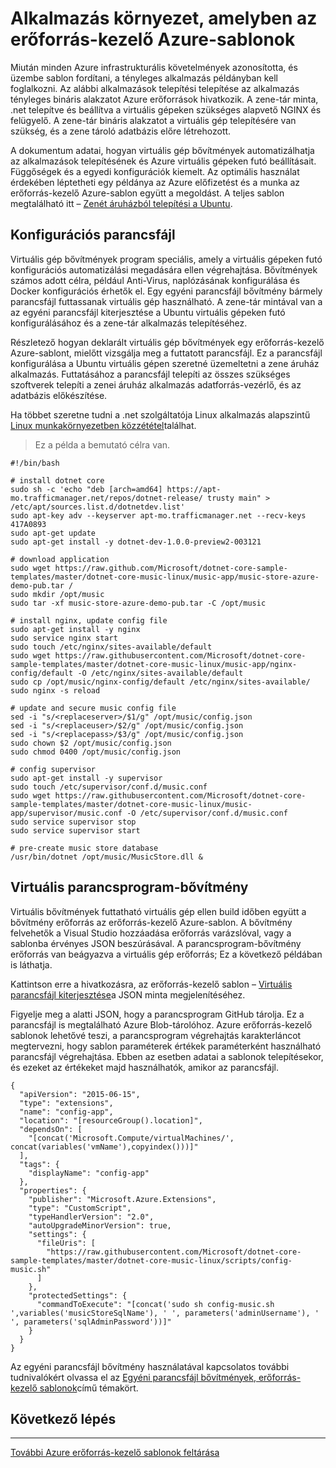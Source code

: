 <properties
   pageTitle="Alkalmazások telepítésének virtuális gép kiterjesztésű automatizálása |} Microsoft Azure"
   description="Azure virtuális gép DotNet Core oktatóprogram"
   services="virtual-machines-linux"
   documentationCenter="virtual-machines"
   authors="neilpeterson"
   manager="timlt"
   editor="tysonn"
   tags="azure-service-management"/>

<tags
   ms.service="virtual-machines-linux"
   ms.devlang="na"
   ms.topic="article"
   ms.tgt_pltfrm="vm-linux"
   ms.workload="infrastructure"
   ms.date="09/21/2016"
   ms.author="nepeters"/>

# <a name="application-deployment-with-azure-resource-manager-templates"></a>Alkalmazás környezet, amelyben az erőforrás-kezelő Azure-sablonok

Miután minden Azure infrastrukturális követelmények azonosította, és üzembe sablon fordítani, a tényleges alkalmazás példányban kell foglalkozni. Az alábbi alkalmazások telepítési telepítése az alkalmazás tényleges bináris alakzatot Azure erőforrások hivatkozik. A zene-tár minta, .net telepítve és beállítva a virtuális gépeken szükséges alapvető NGINX és felügyelő. A zene-tár bináris alakzatot a virtuális gép telepítésére van szükség, és a zene tároló adatbázis előre létrehozott.

A dokumentum adatai, hogyan virtuális gép bővítmények automatizálhatja az alkalmazások telepítésének és Azure virtuális gépeken futó beállításait. Függőségek és a egyedi konfigurációk kiemelt. Az optimális használat érdekében léptetheti egy példánya az Azure előfizetést és a munka az erőforrás-kezelő Azure-sablon együtt a megoldást. A teljes sablon megtalálható itt – [Zenét áruházból telepítési a Ubuntu](https://github.com/Microsoft/dotnet-core-sample-templates/tree/master/dotnet-core-music-linux).

## <a name="configuration-script"></a>Konfigurációs parancsfájl

Virtuális gép bővítmények program speciális, amely a virtuális gépeken futó konfigurációs automatizálási megadására ellen végrehajtása. Bővítmények számos adott célra, például Anti-Virus, naplózásának konfigurálása és Docker konfigurációs érhetők el. Egy egyéni parancsfájl bővítmény bármely parancsfájl futtassanak virtuális gép használható. A zene-tár mintával van a az egyéni parancsfájl kiterjesztése a Ubuntu virtuális gépeken futó konfigurálásához és a zene-tár alkalmazás telepítéséhez.

Részletező hogyan deklarált virtuális gép bővítmények egy erőforrás-kezelő Azure-sablont, mielőtt vizsgálja meg a futtatott parancsfájl. Ez a parancsfájl konfigurálása a Ubuntu virtuális gépen szeretné üzemeltetni a zene áruház alkalmazás. Futtatásához a parancsfájl telepíti az összes szükséges szoftverek telepíti a zenei áruház alkalmazás adatforrás-vezérlő, és az adatbázis előkészítése. 

Ha többet szeretne tudni a .net szolgáltatója Linux alkalmazás alapszintű [Linux munkakörnyezetben közzététel](https://docs.asp.net/en/latest/publishing/linuxproduction.html)találhat. 

> Ez a példa a bemutató célra van.

```none
#!/bin/bash

# install dotnet core
sudo sh -c 'echo "deb [arch=amd64] https://apt-mo.trafficmanager.net/repos/dotnet-release/ trusty main" > /etc/apt/sources.list.d/dotnetdev.list'
sudo apt-key adv --keyserver apt-mo.trafficmanager.net --recv-keys 417A0893
sudo apt-get update
sudo apt-get install -y dotnet-dev-1.0.0-preview2-003121

# download application
sudo wget https://raw.github.com/Microsoft/dotnet-core-sample-templates/master/dotnet-core-music-linux/music-app/music-store-azure-demo-pub.tar /
sudo mkdir /opt/music
sudo tar -xf music-store-azure-demo-pub.tar -C /opt/music

# install nginx, update config file
sudo apt-get install -y nginx
sudo service nginx start
sudo touch /etc/nginx/sites-available/default
sudo wget https://raw.githubusercontent.com/Microsoft/dotnet-core-sample-templates/master/dotnet-core-music-linux/music-app/nginx-config/default -O /etc/nginx/sites-available/default
sudo cp /opt/music/nginx-config/default /etc/nginx/sites-available/
sudo nginx -s reload

# update and secure music config file
sed -i "s/<replaceserver>/$1/g" /opt/music/config.json
sed -i "s/<replaceuser>/$2/g" /opt/music/config.json
sed -i "s/<replacepass>/$3/g" /opt/music/config.json
sudo chown $2 /opt/music/config.json
sudo chmod 0400 /opt/music/config.json

# config supervisor
sudo apt-get install -y supervisor
sudo touch /etc/supervisor/conf.d/music.conf
sudo wget https://raw.githubusercontent.com/Microsoft/dotnet-core-sample-templates/master/dotnet-core-music-linux/music-app/supervisor/music.conf -O /etc/supervisor/conf.d/music.conf
sudo service supervisor stop
sudo service supervisor start

# pre-create music store database
/usr/bin/dotnet /opt/music/MusicStore.dll &
```

## <a name="vm-script-extension"></a>Virtuális parancsprogram-bővítmény

Virtuális bővítmények futtatható virtuális gép ellen build időben együtt a bővítmény erőforrás az erőforrás-kezelő Azure-sablon. A bővítmény felvehetők a Visual Studio hozzáadása erőforrás varázslóval, vagy a sablonba érvényes JSON beszúrásával. A parancsprogram-bővítmény erőforrás van beágyazva a virtuális gép erőforrás; Ez a következő példában is láthatja.

Kattintson erre a hivatkozásra, az erőforrás-kezelő sablon – [Virtuális parancsfájl kiterjesztése](https://github.com/Microsoft/dotnet-core-sample-templates/blob/master/dotnet-core-music-linux/azuredeploy.json#L359)a JSON minta megjelenítéséhez. 

Figyelje meg a alatti JSON, hogy a parancsprogram GitHub tárolja. Ez a parancsfájl is megtalálható Azure Blob-tárolóhoz. Azure erőforrás-kezelő sablonok lehetővé teszi, a parancsprogram végrehajtás karakterláncot megtervezni, hogy sablon paraméterek értékek paraméterként használható parancsfájl végrehajtása. Ebben az esetben adatai a sablonok telepítésekor, és ezeket az értékeket majd használhatók, amikor az parancsfájl.

```none
{
  "apiVersion": "2015-06-15",
  "type": "extensions",
  "name": "config-app",
  "location": "[resourceGroup().location]",
  "dependsOn": [
    "[concat('Microsoft.Compute/virtualMachines/', concat(variables('vmName'),copyindex()))]"
  ],
  "tags": {
    "displayName": "config-app"
  },
  "properties": {
    "publisher": "Microsoft.Azure.Extensions",
    "type": "CustomScript",
    "typeHandlerVersion": "2.0",
    "autoUpgradeMinorVersion": true,
    "settings": {
      "fileUris": [
        "https://raw.githubusercontent.com/Microsoft/dotnet-core-sample-templates/master/dotnet-core-music-linux/scripts/config-music.sh"
      ]
    },
    "protectedSettings": {
      "commandToExecute": "[concat('sudo sh config-music.sh ',variables('musicStoreSqlName'), ' ', parameters('adminUsername'), ' ', parameters('sqlAdminPassword'))]"
    }
  }
}
```

Az egyéni parancsfájl bővítmény használatával kapcsolatos további tudnivalókért olvassa el az [Egyéni parancsfájl bővítmények, erőforrás-kezelő sablonok](./virtual-machines-linux-extensions-customscript.md)című témakört.

## <a name="next-step"></a>Következő lépés

<hr>

[További Azure erőforrás-kezelő sablonok feltárása](https://github.com/Azure/azure-quickstart-templates)
